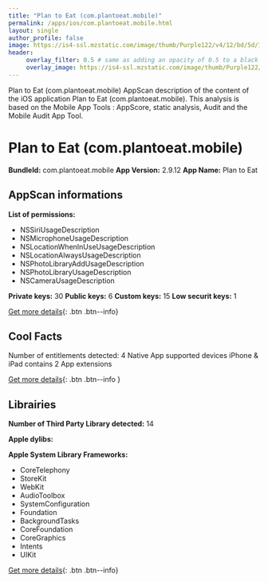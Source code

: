 ```yaml
---
title: "Plan to Eat (com.plantoeat.mobile)"
permalink: /apps/ios/com.plantoeat.mobile.html
layout: single
author_profile: false
image: https://is4-ssl.mzstatic.com/image/thumb/Purple122/v4/12/bd/5d/12bd5dad-aec3-4ce8-6516-35d281cab5b8/AppIcon-0-0-1x_U007emarketing-0-0-0-7-0-0-sRGB-0-0-0-GLES2_U002c0-512MB-85-220-0-0.png/512x512bb.jpg
header: 
     overlay_filter: 0.5 # same as adding an opacity of 0.5 to a black background
     overlay_image: https://is4-ssl.mzstatic.com/image/thumb/Purple122/v4/12/bd/5d/12bd5dad-aec3-4ce8-6516-35d281cab5b8/AppIcon-0-0-1x_U007emarketing-0-0-0-7-0-0-sRGB-0-0-0-GLES2_U002c0-512MB-85-220-0-0.png/512x512bb.jpg
---
```

Plan to Eat (com.plantoeat.mobile) AppScan description of the content of the iOS application Plan to Eat (com.plantoeat.mobile). This analysis is based on the Mobile App Tools : AppScore, static analysis, Audit and the Mobile Audit App Tool.

# Plan to Eat (com.plantoeat.mobile)

**BundleId:** com.plantoeat.mobile
**App Version:** 2.9.12
**App Name:** Plan to Eat


## AppScan informations 

**List of permissions:** 
- NSSiriUsageDescription
- NSMicrophoneUsageDescription
- NSLocationWhenInUseUsageDescription
- NSLocationAlwaysUsageDescription
- NSPhotoLibraryAddUsageDescription
- NSPhotoLibraryUsageDescription
- NSCameraUsageDescription
  
  
**Private keys:** 30
**Public keys:** 6
**Custom keys:** 15
**Low securit keys:** 1
  
[Get more details](/pricing.html){: .btn .btn--info}

## Cool Facts

Number of entitlements detected: 4
Native App
supported devices iPhone & iPad
contains 2 App extensions
  
[Get more details](/pricing.html){: .btn .btn--info }

## Librairies 
**Number of Third Party Library detected:** 14


**Apple dylibs:**


**Apple System Library Frameworks:**
- CoreTelephony
- StoreKit
- WebKit
- AudioToolbox
- SystemConfiguration
- Foundation
- BackgroundTasks
- CoreFoundation
- CoreGraphics
- Intents
- UIKit


  
[Get more details](/pricing.html){: .btn .btn--info}

